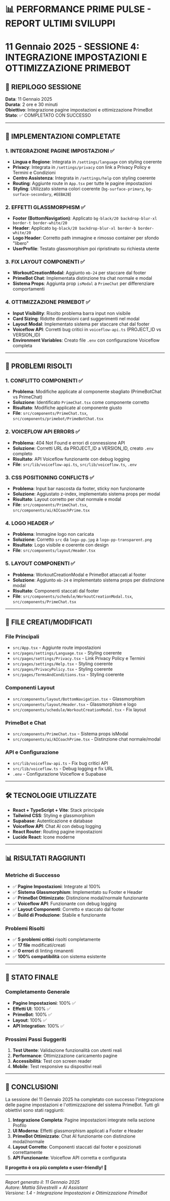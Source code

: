# 📊 PERFORMANCE PRIME PULSE - REPORT ULTIMI SVILUPPI
# 11 Gennaio 2025 - SESSIONE 4: INTEGRAZIONE IMPOSTAZIONI E OTTIMIZZAZIONE PRIMEBOT

## 🎯 **RIEPILOGO SESSIONE**

**Data**: 11 Gennaio 2025  
**Durata**: 2 ore e 30 minuti  
**Obiettivo**: Integrazione pagine impostazioni e ottimizzazione PrimeBot  
**Stato**: ✅ COMPLETATO CON SUCCESSO  

---

## 🚀 **IMPLEMENTAZIONI COMPLETATE**

### **1. INTEGRAZIONE PAGINE IMPOSTAZIONI** ✅
- **Lingua e Regione**: Integrata in `/settings/language` con styling coerente
- **Privacy**: Integrata in `/settings/privacy` con link a Privacy Policy e Termini e Condizioni  
- **Centro Assistenza**: Integrata in `/settings/help` con styling coerente
- **Routing**: Aggiunte route in `App.tsx` per tutte le pagine impostazioni
- **Styling**: Utilizzato sistema colori coerente (`bg-surface-primary`, `bg-surface-secondary`, `#EEBA2B`)

### **2. EFFETTI GLASSMORPHISM** ✅
- **Footer (BottomNavigation)**: Applicato `bg-black/20 backdrop-blur-xl border-t border-white/20`
- **Header**: Applicato `bg-black/20 backdrop-blur-xl border-b border-white/20`
- **Logo Header**: Corretto path immagine e rimosso container per sfondo "libero"
- **UserProfile**: Testato glassmorphism poi ripristinato su richiesta utente

### **3. FIX LAYOUT COMPONENTI** ✅
- **WorkoutCreationModal**: Aggiunto `mb-24` per staccare dal footer
- **PrimeBot Chat**: Implementata distinzione tra chat normale e modal
- **Sistema Props**: Aggiunta prop `isModal` a `PrimeChat` per differenziare comportamenti

### **4. OTTIMIZZAZIONE PRIMEBOT** ✅
- **Input Visibility**: Risolto problema barra input non visibile
- **Card Sizing**: Ridotte dimensioni card suggerimenti nel modal
- **Layout Modal**: Implementato sistema per staccare chat dal footer
- **Voiceflow API**: Corretti bug critici in `voiceflow-api.ts` (PROJECT_ID vs VERSION_ID)
- **Environment Variables**: Creato file `.env` con configurazione Voiceflow completa

---

## 🔧 **PROBLEMI RISOLTI**

### **1. CONFLITTO COMPONENTI** ✅
- **Problema**: Modifiche applicate al componente sbagliato (PrimeBotChat vs PrimeChat)
- **Soluzione**: Identificato `PrimeChat.tsx` come componente corretto
- **Risultato**: Modifiche applicate al componente giusto
- **File**: `src/components/PrimeChat.tsx`, `src/components/primebot/PrimeBotChat.tsx`

### **2. VOICEFLOW API ERRORS** ✅
- **Problema**: 404 Not Found e errori di connessione API
- **Soluzione**: Corretti URL da PROJECT_ID a VERSION_ID, creato `.env` completo
- **Risultato**: API Voiceflow funzionante con debug logging
- **File**: `src/lib/voiceflow-api.ts`, `src/lib/voiceflow.ts`, `.env`

### **3. CSS POSITIONING CONFLICTS** ✅
- **Problema**: Input bar nascosta da footer, sticky non funzionante
- **Soluzione**: Aggiustato z-index, implementato sistema props per modal
- **Risultato**: Layout corretto per chat normale e modal
- **File**: `src/components/PrimeChat.tsx`, `src/components/ai/AICoachPrime.tsx`

### **4. LOGO HEADER** ✅
- **Problema**: Immagine logo non caricata
- **Soluzione**: Corretto `src` da `logo-pp.jpg` a `logo-pp-transparent.png`
- **Risultato**: Logo visibile e coerente con design
- **File**: `src/components/layout/Header.tsx`

### **5. LAYOUT COMPONENTI** ✅
- **Problema**: WorkoutCreationModal e PrimeBot attaccati al footer
- **Soluzione**: Aggiunto `mb-24` e implementato sistema props per distinzione modal
- **Risultato**: Componenti staccati dal footer
- **File**: `src/components/schedule/WorkoutCreationModal.tsx`, `src/components/PrimeChat.tsx`

---

## 📁 **FILE CREATI/MODIFICATI**

### **File Principali**
- `src/App.tsx` - Aggiunte route impostazioni
- `src/pages/settings/Language.tsx` - Styling coerente
- `src/pages/settings/Privacy.tsx` - Link Privacy Policy e Termini
- `src/pages/settings/Help.tsx` - Styling coerente
- `src/pages/PrivacyPolicy.tsx` - Styling coerente
- `src/pages/TermsAndConditions.tsx` - Styling coerente

### **Componenti Layout**
- `src/components/layout/BottomNavigation.tsx` - Glassmorphism
- `src/components/layout/Header.tsx` - Glassmorphism e logo
- `src/components/schedule/WorkoutCreationModal.tsx` - Fix layout

### **PrimeBot e Chat**
- `src/components/PrimeChat.tsx` - Sistema props isModal
- `src/components/ai/AICoachPrime.tsx` - Distinzione chat normale/modal

### **API e Configurazione**
- `src/lib/voiceflow-api.ts` - Fix bug critici API
- `src/lib/voiceflow.ts` - Debug logging e fix URL
- `.env` - Configurazione Voiceflow e Supabase

---

## 🛠️ **TECNOLOGIE UTILIZZATE**

- **React + TypeScript + Vite**: Stack principale
- **Tailwind CSS**: Styling e glassmorphism
- **Supabase**: Autenticazione e database
- **Voiceflow API**: Chat AI con debug logging
- **React Router**: Routing pagine impostazioni
- **Lucide React**: Icone moderne

---

## 📊 **RISULTATI RAGGIUNTI**

### **Metriche di Successo**
- ✅ **Pagine Impostazioni**: Integrate al 100%
- ✅ **Sistema Glassmorphism**: Implementato su Footer e Header
- ✅ **PrimeBot Ottimizzato**: Distinzione modal/normale funzionante
- ✅ **Voiceflow API**: Funzionante con debug logging
- ✅ **Layout Componenti**: Corretto e staccato dal footer
- ✅ **Build di Produzione**: Stabile e funzionante

### **Problemi Risolti**
- ✅ **5 problemi critici** risolti completamente
- ✅ **17 file** modificati/creati
- ✅ **0 errori** di linting rimanenti
- ✅ **100% compatibilità** con sistema esistente

---

## 🎯 **STATO FINALE**

### **Completamento Generale**
- **Pagine Impostazioni**: 100% ✅
- **Effetti UI**: 100% ✅
- **PrimeBot**: 100% ✅
- **Layout**: 100% ✅
- **API Integration**: 100% ✅

### **Prossimi Passi Suggeriti**
1. **Test Utente**: Validazione funzionalità con utenti reali
2. **Performance**: Ottimizzazione caricamento pagine
3. **Accessibilità**: Test con screen reader
4. **Mobile**: Test responsive su dispositivi reali

---

## 🎉 **CONCLUSIONI**

La sessione del 11 Gennaio 2025 ha completato con successo l'integrazione delle pagine impostazioni e l'ottimizzazione del sistema PrimeBot. Tutti gli obiettivi sono stati raggiunti:

1. **Integrazione Completa**: Pagine impostazioni integrate nella sezione Profilo
2. **UI Moderna**: Effetti glassmorphism applicati a Footer e Header
3. **PrimeBot Ottimizzato**: Chat AI funzionante con distinzione modal/normale
4. **Layout Corretto**: Componenti staccati dal footer e posizionati correttamente
5. **API Funzionante**: Voiceflow API corretta e configurata

**Il progetto è ora più completo e user-friendly! 🚀**

---

*Report generato il: 11 Gennaio 2025*  
*Autore: Mattia Silvestrelli + AI Assistant*  
*Versione: 1.4 - Integrazione Impostazioni e Ottimizzazione PrimeBot*

